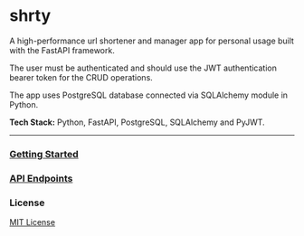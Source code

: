 # shrty

A high-performance url shortener and manager app for personal usage built with the FastAPI framework.

The user must be authenticated and should use the JWT authentication bearer token for the CRUD operations.

The app uses PostgreSQL database connected via SQLAlchemy module in Python.

**Tech Stack:** Python, FastAPI, PostgreSQL, SQLAlchemy and PyJWT.

---

### [Getting Started](Getting-Started.md)

### [API Endpoints](API-Endpoints.md)

### License

[MIT License](LICENSE)
